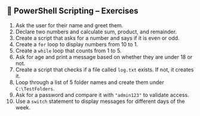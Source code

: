 ## 🎯 PowerShell Scripting – Exercises

1. Ask the user for their name and greet them.
2. Declare two numbers and calculate sum, product, and remainder.
3. Create a script that asks for a number and says if it is even or odd.
4. Create a `for` loop to display numbers from 10 to 1.
5. Create a `while` loop that counts from 1 to 5.
6. Ask for age and print a message based on whether they are under 18 or not.
7. Create a script that checks if a file called `log.txt` exists. If not, it creates it.
8. Loop through a list of 5 folder names and create them under `C:\TestFolders`.
9. Ask for a password and compare it with `"admin123"` to validate access.
10. Use a `switch` statement to display messages for different days of the week.